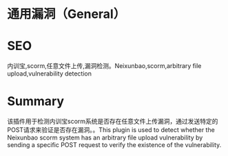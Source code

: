 # 通用漏洞（General）
# SEO
内训宝,scorm,任意文件上传,漏洞检测。Neixunbao,scorm,arbitrary file upload,vulnerability detection
# Summary
该插件用于检测内训宝scorm系统是否存在任意文件上传漏洞，通过发送特定的POST请求来验证是否存在漏洞。。This plugin is used to detect whether the Neixunbao scorm system has an arbitrary file upload vulnerability by sending a specific POST request to verify the existence of the vulnerability.

